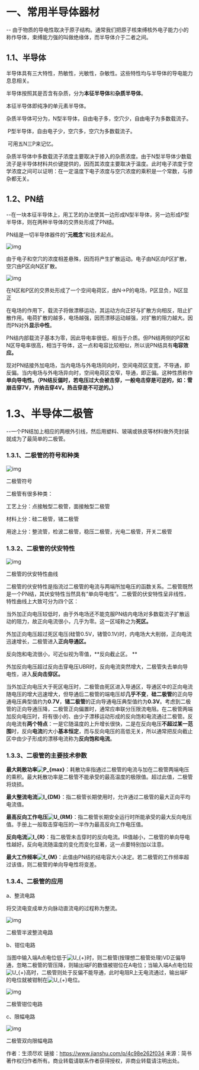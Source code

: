 # 一、常用半导体器材

  -- 由于物质的导电性取决于原子结构。通常我们把原子核束缚核外电子能力小的称作导体，束缚能力强的叫做绝缘体，而半导体介于二者之间。

## 1.1、半导体

  半导体具有三大特性，热敏性，光敏性，杂敏性。这些特性均与半导体的导电能力息息相关。

  半导体按照其是否含有杂质，分为**本征半导体**和**杂质半导体**。

  本征半导体即纯净的单元素半导体。

  杂质半导体可分为，N型半导体，自由电子多，空穴少，自由电子为多数载流子。

​                   P型半导体，自由电子少，空穴多，空穴为多数载流子。

​                   可用五N三P来记忆。

  杂质半导体中多数载流子浓度主要取决于掺入的杂质浓度。由于N型半导体少数载流子是半导体材料共价键提供的，因而其浓度主要取决于温度。此时电子浓度于空学浓度之间可以证明：在一定温度下电子浓度与空穴浓度的乘积是一个常数，与掺杂都无关。

## 1.2、PN结

  --在一块本征半导体上，用工艺的办法使其一边形成N型半导体，另一边形成P型半导体，则在两种半导体的交界处形成了PN结。

  PN结是一切半导体器件的“**元概念**”和技术起点。

![img](https:////upload-images.jianshu.io/upload_images/20533844-416f3dc4a1efa1a7.png?imageMogr2/auto-orient/strip|imageView2/2/w/442/format/webp)

由于电子和空穴的浓度相差悬殊，因而将产生扩散运动。电子由N区向P区扩散，空穴由P区向N区扩散。

![img](https:////upload-images.jianshu.io/upload_images/20533844-25e70f98fac8c20d.png?imageMogr2/auto-orient/strip|imageView2/2/w/432/format/webp)

在N区和P区的交界处形成了一个空间电荷区，由N->P的电场，P区显负，N区显正

  在电场的作用下，载流子将做漂移运动，其运动方向正好与扩散方向相反，阻止扩散作用。电荷扩散的越多，电场越强，因而漂移运动越强，对扩散的阻力越大。因而PN对外**显示中性**。

  PN结内部载流子基本为零，因此导电率很低，相当于介质。但PN结两侧的P区和N区导电率很高，相当于导体，这一点和电容比较相似，所以说PN结具有**电容效应。**

  现对PN结接外加电场，当内电场与外电场同向时，空间电荷区变宽，不导通，即反偏。当内电场与外电场异向时，空间电荷区变窄，导通，即正偏。这种性质称作**单向导电性。（PN结反偏时，若电压过大会被击穿，一般电击穿是可逆的，如：雪崩击穿7V，齐纳击穿4V。热击穿是不可逆的。）**

# **1.3、半导体二极管**

--一个PN结加上相应的两根外引线，然后用塑料、玻璃或铁皮等材料做外壳封装就成为了最简单的二极管。

### 1.3.1、二极管的符号和种类



![img](https:////upload-images.jianshu.io/upload_images/20533844-fdcfefd1d7983b9b.png?imageMogr2/auto-orient/strip|imageView2/2/w/243/format/webp)

二极管符号

  二极管有很多种类：

  工艺上分：点接触型二极管，面接触型二极管

  材料上分：硅二极管，锗二极管

  用途上分：整流管，检波二极管，稳压二极管，光电二极管，开关二极管

### 1.3.2、二极管的伏安特性



![img](https:////upload-images.jianshu.io/upload_images/20533844-bbadadefb06b66b8.png?imageMogr2/auto-orient/strip|imageView2/2/w/500/format/webp)

二极管的伏安特性曲线

  二极管的伏安特性是指流过二极管的电流与两端所加电压的函数关系。二极管既然是一个PN结，其伏安特性当然具有“单向导电性”。二极管的伏安特性呈非线性，特性曲线上大致可分为四个区：

​    当外加正向电压较低时，由于外电场还不能克服PN结内电场对多数载流子扩散运动的阻力，故正向电流很小，几乎为零。这一区域称之为**死区。**

  外加正向电压超过死区电压(硅管0.5V，锗管0.1V)时，内电场大大削弱，正向电流迅速增长，二极管进入**正向导通区。**

  反向饱和电流很小，可近似视为零值，**反向截止区。
**

  外加反向电压超过反向击穿电压UBR时，反向电流突然增大，二极管失去单向导电性，进入**反向击穿区。**

  当外加正向电压大于死区电压时，二极管由死区进入导通区，导通区中的正向电流随电压的增大迅速增大，但导通后二极管的端电压却**几乎不变**，**硅二极管**的正向导通电压典型值约为**0.7V**，**锗二极管**的正向导通电压典型值约为**0.3V**。考虑到二极管的正向导通压降，二极管正向偏置时，通常应串联分压限流电阻。在二极管两端加反向电压时，将有很小的、由少子漂移运动形成的反向饱和电流通过二极管。反向电流有**两个特点**：一是它随温度的上升增长很快，二是在反向电压**不超过某一范围**时，反向**电流**的大小**基本恒定**，而与反向电压的高低无关，所以通常把反向截止区中由少子形成的漂移电流称为**反向饱和电流**。

### 1.3.3、二极管的主要技术参数 

  **最大耗散功率![P_{max} ](https://math.jianshu.com/math?formula=P_%7Bmax%7D%20)**：耗散功率指通过二极管的电流与加在二极管两端电压的乘积。最大耗散功率是二极管不能承受的最高温度的极限值。超过此值，二极管将烧损。

  **最大整流电流![I_{DM} ](https://math.jianshu.com/math?formula=I_%7BDM%7D%20)**：指二极管长期使用时，允许通过二极管的最大正向平均电流值。

  **最高反向工作电压![U_{RM} ](https://math.jianshu.com/math?formula=U_%7BRM%7D%20)**：指二极管长期安全运行时所能承受的最大反向电压值。手册上一般取击穿电压的一半作为最高反向工作电压值。

  **反向电流![I_{R} ](https://math.jianshu.com/math?formula=I_%7BR%7D%20)**：指二极管未击穿时的反向电流。IR值越小，二极管的单向导电性越好。反向电流随温度的变化而变化显著，这一点要特别加以注意。

  **最大工作频率![f_{M} ](https://math.jianshu.com/math?formula=f_%7BM%7D%20)**：此值由PN结的结电容大小决定。若二极管的工作频率超过该值，则二极管的单向导电性将变差。

### 1.3.4、二极管的应用

a、整流电路

  将交流电变成单方向脉动直流电的过程称为整流。



![img](https:////upload-images.jianshu.io/upload_images/20533844-1184bd8953b0e9c8.png?imageMogr2/auto-orient/strip|imageView2/2/w/385/format/webp)

二极管半波整流电路

  b、钳位电路

  当图中输入端A点电位低于![U_{+} ](https://math.jianshu.com/math?formula=U_%7B%2B%7D%20)时，则二极管(按理想二极管处理)VD正偏导通，忽略二极管的管压降，则输出端F的数值被钳位在A电位；当输入端A点电位较![U_{+} ](https://math.jianshu.com/math?formula=U_%7B%2B%7D%20)高时，二极管则处于反偏不能导通，此时电阻R上无电流通过，输出端F的电位就被钳制在![U_{+} ](https://math.jianshu.com/math?formula=U_%7B%2B%7D%20)电位。

![img](https:////upload-images.jianshu.io/upload_images/20533844-e9f502e43389707f.png?imageMogr2/auto-orient/strip|imageView2/2/w/413/format/webp)

二极管钳位电路

c、限幅电路



![img](https:////upload-images.jianshu.io/upload_images/20533844-fec3da3f1fb006fb.png?imageMogr2/auto-orient/strip|imageView2/2/w/434/format/webp)

二极管双向限幅电路



作者：生须尽欢
链接：https://www.jianshu.com/p/4c98e262f034
来源：简书
著作权归作者所有。商业转载请联系作者获得授权，非商业转载请注明出处。